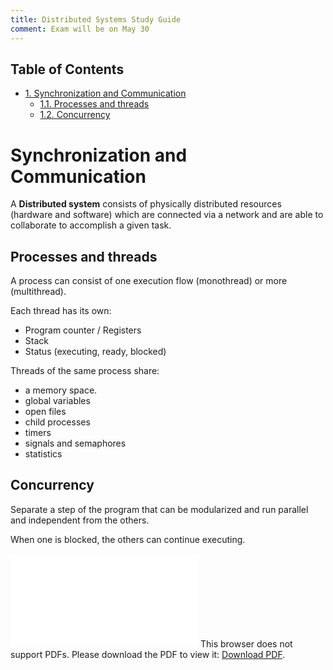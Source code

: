 ```yaml
---
title: Distributed Systems Study Guide
comment: Exam will be on May 30
---
```

<div id="table-of-contents">
<h2>Table of Contents</h2>
<div id="text-table-of-contents">
<ul>
<li><a href="#sec-1">1. Synchronization and Communication</a>
<ul>
<li><a href="#sec-1-1">1.1. Processes and threads</a></li>
<li><a href="#sec-1-2">1.2. Concurrency</a></li>
</ul>
</li>
</ul>
</div>
</div>



# Synchronization and Communication<a id="sec-1" name="sec-1"></a>

A **Distributed system** consists of physically distributed 
resources (hardware and software) which are connected via 
a network and are able to collaborate to accomplish a given
task.

## Processes and threads<a id="sec-1-1" name="sec-1-1"></a>

A process can consist of one execution flow (monothread) or 
more (multithread).

Each thread has its own:
-   Program counter / Registers
-   Stack
-   Status (executing, ready, blocked)

Threads of the same process share:
-   a memory space.
-   global variables
-   open files
-   child processes
-   timers
-   signals and semaphores
-   statistics

## Concurrency<a id="sec-1-2" name="sec-1-2"></a>

Separate a step of the program that can be modularized and run
parallel and independent from the others.

When one is blocked, the others can continue executing.

<object data="{{ 'dsmaterials/slides/Unit 2a - Synchronization and Communication.pdf#page=9' | absulute<sub>url</sub> }}" type="application/pdf" width="700px" height="525px"> <embed src="{{  'dsmaterials/slides/Unit 2a - Synchronization and Communication.pdf#page=9' | absulute<sub>url</sub> }}"> This browser does not support PDFs. Please download the PDF to view it: <a href="{{ 'dsmaterials/slides/Unit 2a - Synchronization and Communication.pdf#page=9' | absolute<sub>url</sub>}}">Download PDF</a>.</p>  </embed> </object>